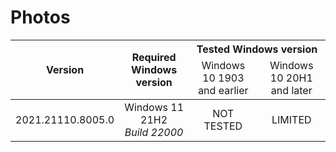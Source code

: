 # Photos

<table>
	<thead>
		<tr>
			<th rowspan=2>Version</th>
			<th rowspan=2>Required Windows version</th>
			<th colspan=2>Tested Windows version</th>
		</tr>
		<tr>
			<td align="center">Windows 10 1903 and earlier</td>
			<td align="center">Windows 10 20H1 and later</td>
		</tr>
	</thead>
	<tbody>
		<tr>
			<td align="center">2021.21110.8005.0</td>
			<td align="center">
				Windows 11 21H2<br>
				<i>Build 22000</i>
			</td>
			<td align="center">NOT TESTED</td>
			<td align="center">LIMITED</td>
		</tr>
	</tbody>
</table>

